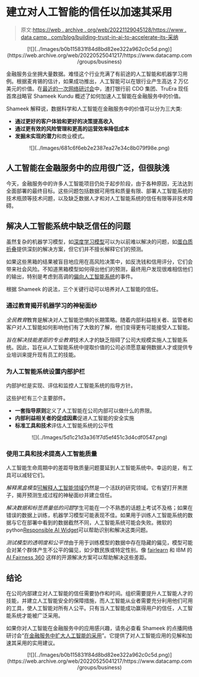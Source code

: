 # 建立对人工智能的信任以加速其采用

> 原文:[https://web . archive . org/web/20221129045128/https://www . data camp . com/blog/building-trust-in-ai-to-accelerate-its-采纳](https://web.archive.org/web/20221129045128/https://www.datacamp.com/blog/building-trust-in-ai-to-accelerate-its-adoption)

<center>[![](../Images/b0b115831f84d8bd82ee322a962c0c5d.png)](https://web.archive.org/web/20220525041217/https://www.datacamp.com/groups/business)</center>

金融服务业坐拥大量数据。难怪这个行业充满了有前途的人工智能和机器学习用例。根据麦肯锡的估计，如果成功推出，人工智能可以在银行业产生高达 2 万亿美元的价值。在[最近的一次网络研讨会](https://web.archive.org/web/20220525041217/https://www.datacamp.com/resources/webinars/scaling-ai-adoption-in-financial-services-1)中，渣打银行前 CDO 集团、TruEra 现任首席战略官 Shameek Kundu 概述了如何加速人工智能在金融服务中的价值。

Shameek 解释说，数据科学和人工智能在金融服务中的价值可以分为三大类:

*   **通过更好的客户体验和更好的决策提高收入**
*   **通过更有效的风险管理和更高的运营效率降低成本**
*   **发掘未实现的潜力**和商业模式。

<center>![](../Images/681c6f6eb2e2387ea27e34c8b079f98e.png)</center>

## 人工智能在金融服务中的应用很广泛，但很肤浅

今天，金融服务中的许多人工智能项目仍处于起步阶段，由于各种原因，无法达到全面部署的最终目标。这些问题包括数据可用性和质量有限、部署人工智能系统的技术瓶颈等技术问题，以及缺乏数据人才和对人工智能系统的信任有限等非技术障碍。

## 解决人工智能系统中缺乏信任的问题

虽然复杂的机器学习模型，如[深度学习模型](https://web.archive.org/web/20220525041217/https://www.datacamp.com/tracks/deep-learning-in-python)可以为以前难以解决的问题，如[蛋白质折叠](https://web.archive.org/web/20220525041217/https://www.nature.com/articles/d41586-020-03348-4)提供深刻的解决方案，但它们并不擅长解释它们的预测。

如果这些黑箱的结果被盲目地应用在高风险决策中，如反洗钱和信用评分，它们会带来社会风险。不知道黑箱模型如何得出他们的预测，最终用户发现很难相信他们的输出，特别是考虑到高调的[偏向人工智能系统](https://web.archive.org/web/20220525041217/https://www.datacamp.com/resources/whitepapers/data-literacy-for-responsible-ai)的事件。

根据 Shameek 的说法，三个关键行动可以培养对人工智能的信任。

### 通过教育揭开机器学习的神秘面纱

*全民教育*教育是解决对人工智能恐惧的长期策略。随着内部利益相关者、监管者和客户对人工智能如何影响他们有了大致的了解，他们变得更有可能接受人工智能。

*旨在解决技能差距的专业教育*技术人才的缺乏阻碍了公司大规模实施人工智能系统。因此，旨在从人工智能系统中提取价值的公司必须愿意雇佣数据人才或提供专业培训来提升现有员工的技能。

### 为人工智能系统设置内部护栏

内部护栏是实现、评估和监控人工智能系统的指导方针。

这些护栏有三个主要部件。

*   **一套指导原则**定义了人工智能在公司内部可以做什么的界限。
*   **内部利益相关者的促成因素**促进人工智能的安全实施
*   **标准工具和技术**评估人工智能系统的公平性

<center>![](../Images/5d1c21d3a361f7d5ef451c3d4cdf0547.png)</center>

### 使用工具和技术提高人工智能质量

人工智能生命周期中的差距导致质量问题蔓延到人工智能系统中。幸运的是，有工具可以减轻它们。

*解释黑盒模型*[可解释人工智能领域](https://web.archive.org/web/20220525041217/https://www.datacamp.com/community/news/explainable-ai-xai-d8tueh7c60j)仍然是一个活跃的研究领域。它有望打开黑匣子，揭开预测生成过程的神秘面纱并建立信任。

*解决数据和标签质量低的问题*学生可能在一个不熟悉的话题上考试不及格；如果在错误的数据上训练，机器学习模型可能表现不佳。如果用于训练人工智能系统的数据与它在部署中看到的数据截然不同，人工智能系统可能会失败。微软的 python[Responsible AI Widget](https://web.archive.org/web/20220525041217/https://techcommunity.microsoft.com/t5/azure-ai/responsible-machine-learning-with-error-analysis/ba-p/2141774)可以帮助识别和解决这类问题。

*测试模型的透明度和公平性*由于用于训练模型的数据中存在隐藏的偏见，模型可能会对某个群体产生不公平的偏见，如少数民族或特定性别。像 [fairlearn](https://web.archive.org/web/20220525041217/https://github.com/fairlearn/fairlearn) 和 IBM 的 [AI Fairness 360](https://web.archive.org/web/20220525041217/https://github.com/Trusted-AI/AIF360) 这样的开源解决方案可以帮助解决这些差距。

## 结论

在公司内部建立对人工智能的信任需要协作和时间。组织需要提升人工智能人才的技能，并建立人工智能安全的保障措施，而人工智能从业者需要充分利用他们可用的工具，使人工智能对所有人公平。只有当人工智能成功赢得用户的信任，人工智能系统才能被广泛采用。

如果你对人工智能在金融服务中的应用感兴趣，请务必查看 Shameek 的点播网络研讨会“[在金融服务中扩大人工智能的采用](https://web.archive.org/web/20220525041217/https://www.datacamp.com/resources/webinars/scaling-ai-adoption-in-financial-services)”。它提供了对人工智能应用的见解和加速其采用的实用建议。

<center>[![](../Images/b0b115831f84d8bd82ee322a962c0c5d.png)](https://web.archive.org/web/20220525041217/https://www.datacamp.com/groups/business)</center>